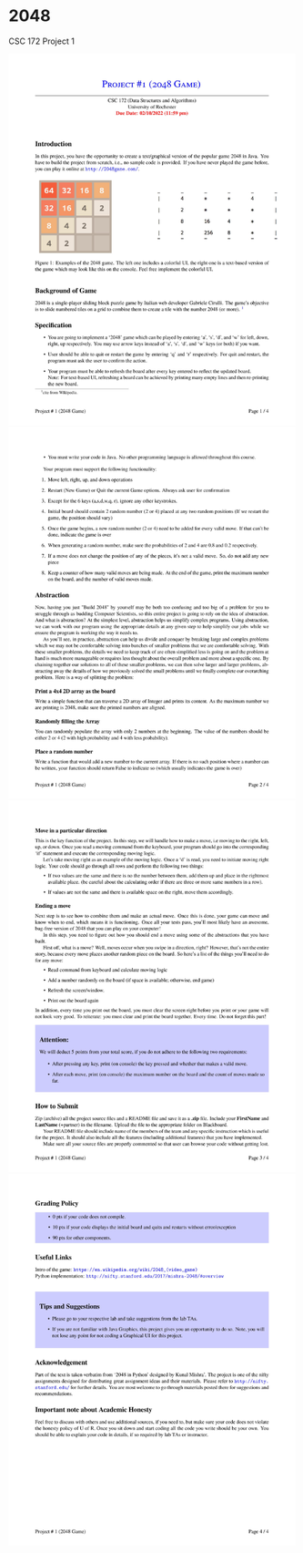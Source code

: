 # 2048
CSC 172 Project 1

![Alt text](assignmentImages/0001.jpg?raw=true "Title")
![Alt text](assignmentImages/0002.jpg?raw=true "Title")
![Alt text](assignmentImages/0003.jpg?raw=true "Title")
![Alt text](assignmentImages/0004.jpg?raw=true "Title")

